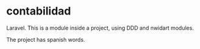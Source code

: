 # contabilidad

Laravel.
This is a module inside a project, using DDD and nwidart modules.

The project has spanish words.
